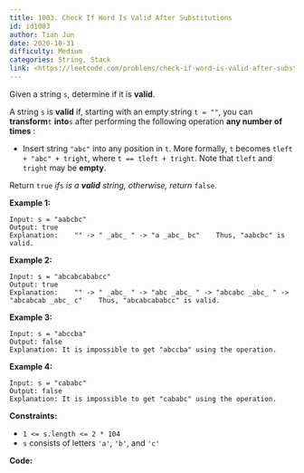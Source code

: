```yaml
---
title: 1003. Check If Word Is Valid After Substitutions
id: id1003
author: Tian Jun
date: 2020-10-31
difficulty: Medium
categories: String, Stack
link: <https://leetcode.com/problems/check-if-word-is-valid-after-substitutions/description/>
---
```


Given a string `s`, determine if it is **valid**.

A string `s` is **valid** if, starting with an empty string `t = ""`, you can
**transform**`t` **into**`s` after performing the following operation **any
number of times** :

  * Insert string `"abc"` into any position in `t`. More formally, `t` becomes `tleft + "abc" + tright`, where `t == tleft + tright`. Note that `tleft` and `tright` may be **empty**.

Return `true` _if_`s` _is a **valid** string, otherwise, return_ `false`.



**Example 1:**
            
	Input: s = "aabcbc"    
	Output: true    
	Explanation:    "" -> " _abc_ " -> "a _abc_ bc"    Thus, "aabcbc" is valid.

**Example 2:**
            
	Input: s = "abcabcababcc"    
	Output: true    
	Explanation:    "" -> " _abc_ " -> "abc _abc_ " -> "abcabc _abc_ " -> "abcabcab _abc_ c"    Thus, "abcabcababcc" is valid.    

**Example 3:**
            
	Input: s = "abccba"    
	Output: false    
	Explanation: It is impossible to get "abccba" using the operation.    

**Example 4:**
            
	Input: s = "cababc"    
	Output: false    
	Explanation: It is impossible to get "cababc" using the operation.    



**Constraints:**

  * `1 <= s.length <= 2 * 104`
  * `s` consists of letters `'a'`, `'b'`, and `'c'`


**Code:**
